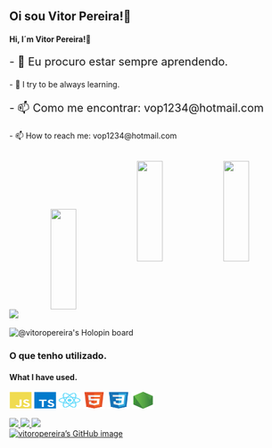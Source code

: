 ## Oi sou Vitor Pereira!👋
#### Hi, I´m Vitor Pereira!👋

<p style="font-size:20px">- 🌱 Eu procuro estar sempre aprendendo. </p>
<p style="font-size:14px">- 🌱 I try to be always learning.</p>
<p style="font-size:20px">- 📫 Como me encontrar: vop1234@hotmail.com</p>
<p style="font-size:14px">- 📫 How to reach me: vop1234@hotmail.com</p>
<br>

<div align="center">
  <img width=30% height="180em" align="center"  src="https://github-readme-streak-stats.herokuapp.com?user=vitoropereira&theme=dark&mode=weekly" />
  <img width=30% height="180em" src="https://github-readme-stats.vercel.app/api?username=vitoropereira&show_icons=true&theme=dark&include_all_commits=true&count_private=true"/>
  <img width=30% height="180em" src="https://github-readme-stats-rho-gray-57.vercel.app/api/top-langs/?username=vitoropereira&layout=compact&langs_count=7&theme=dark"/>
</div>
    <img  height="180em" src="https://github-readme-stats-rho-gray-57.vercel.app/api/top-langs/?username=vitoropereira&langs_count=7theme=dark"/>
<br>

![@vitoropereira's Holopin board](https://holopin.me/vitoropereira)

### O que tenho utilizado.
#### What I have used.


<div style="display: inline_block">

   <img align="center" alt="Rafa-Js" height="30" width="40" src="https://raw.githubusercontent.com/devicons/devicon/master/icons/javascript/javascript-plain.svg"/>
   <img align="center" alt="Rafa-Ts" height="30" width="40" src="https://raw.githubusercontent.com/devicons/devicon/master/icons/typescript/typescript-plain.svg"/>
   <img align="center" alt="Rafa-React" height="30" width="40" src="https://raw.githubusercontent.com/devicons/devicon/master/icons/react/react-original.svg"/>
   <img align="center" alt="Rafa-HTML" height="30" width="40" src="https://raw.githubusercontent.com/devicons/devicon/master/icons/html5/html5-original.svg"/>
   <img align="center" alt="Rafa-CSS" height="30" width="40" src="https://raw.githubusercontent.com/devicons/devicon/master/icons/css3/css3-original.svg"/>
   <img align="center" alt="Rafa-Python" height="30" width="40" src="https://raw.githubusercontent.com/devicons/devicon/master/icons/nodejs/nodejs-original.svg"/>

</div>

<br>

<div>

  <a href="https://instagram.com/vitoronofrepereira" target="_blank">
  <img src="https://img.shields.io/badge/-Instagram-%23E4405F?style=for-the-badge&logo=instagram&logoColor=white" target="_blank">
  </a>
  <a href="mailto:vop1234@hotmail.com">
  <img src="https://img.shields.io/badge/-Hotmail-%23333?style=for-the-badge&logo=gmail&logoColor=white" target="_blank">
  </a>
  <a href="https://www.linkedin.com/in/vitor-onofre-pereira/" target="_blank">
  <img src="https://img.shields.io/badge/-LinkedIn-%230077B5?style=for-the-badge&logo=linkedin&logoColor=white" target="_blank">
  </a> 
 
</div>

<a href="https://github.com/vitoropereira" target="_blank" rel="noopener noreferrer">
  <img src="https://scastiel.dev/api/image/vitoropereira?dark" alt="vitoropereira’s GitHub image" width="600" height="314" />
